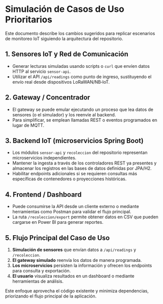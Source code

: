 # Simulación de Casos de Uso Prioritarios

Este documento describe los cambios sugeridos para replicar escenarios de monitoreo IoT siguiendo la arquitectura del repositorio.

## 1. Sensores IoT y Red de Comunicación
- Generar lecturas simuladas usando scripts o `curl` que envíen datos HTTP al servicio `sensor-api`.
- Utilizar el API `/api/readings` como punto de ingreso, sustituyendo el envío real desde dispositivos LoRaWAN/NB‑IoT.

## 2. Gateway / Concentrador
- El gateway se puede emular ejecutando un proceso que lea datos de sensores (o el simulador) y los reenvíe al backend.
- Para simplificar, se emplean llamadas REST o eventos programados en lugar de MQTT.

## 3. Backend IoT (microservicios Spring Boot)
- Los módulos `sensor-api` y `recoleccion` del repositorio representan microservicios independientes.
- Mantener la ingesta a través de los controladores REST ya presentes y almacenar los registros en las bases de datos definidas por JPA/H2.
- Habilitar endpoints adicionales si se requieren consultas más específicas de contenedores o proyecciones históricas.

## 4. Frontend / Dashboard
- Puede consumirse la API desde un cliente externo o mediante herramientas como Postman para validar el flujo principal.
- La ruta `/recoleccion/export` permite obtener datos en CSV que pueden cargarse en Power BI para generar reportes.

## 5. Flujo Principal del Caso de Uso
1. **Simulación de sensores** que envían datos a `/api/readings` y `/recoleccion`.
2. **El gateway simulado** reenvía los datos de manera programada.
3. **Los microservicios** persisten la información y ofrecen los endpoints para consulta y exportación.
4. **El usuario** visualiza resultados en un dashboard o mediante herramientas de análisis.

Este enfoque aprovecha el código existente y minimiza dependencias, priorizando el flujo principal de la aplicación.
